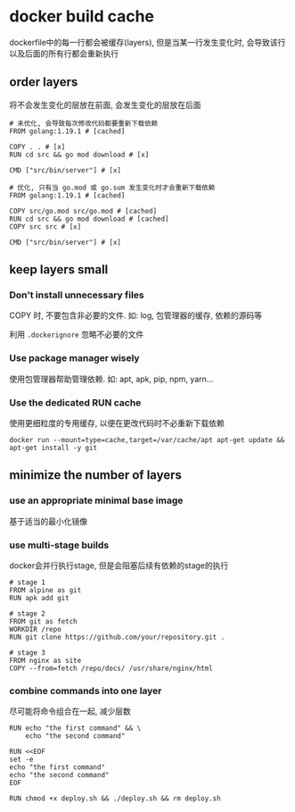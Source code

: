 # docker build cache

dockerfile中的每一行都会被缓存(layers), 但是当某一行发生变化时, 会导致该行以及后面的所有行都会重新执行

## order layers

将不会发生变化的层放在前面, 会发生变化的层放在后面

```docker
# 未优化, 会导致每次修改代码都要重新下载依赖
FROM golang:1.19.1 # [cached]

COPY . . # [x]
RUN cd src && go mod download # [x]

CMD ["src/bin/server"] # [x]
```

```docker
# 优化, 只有当 go.mod 或 go.sum 发生变化时才会重新下载依赖
FROM golang:1.19.1 # [cached]

COPY src/go.mod src/go.mod # [cached]
RUN cd src && go mod download # [cached]
COPY src src # [x]

CMD ["src/bin/server"] # [x]
```

## keep layers small

### Don't install unnecessary files

COPY 时, 不要包含非必要的文件. 如: log, 包管理器的缓存, 依赖的源码等

利用 `.dockerignore` 忽略不必要的文件

### Use package manager wisely

使用包管理器帮助管理依赖. 如: apt, apk, pip, npm, yarn...

### Use the dedicated RUN cache

使用更细粒度的专用缓存, 以便在更改代码时不必重新下载依赖

```docker
docker run --mount=type=cache,target=/var/cache/apt apt-get update && apt-get install -y git
```

## minimize the number of layers

### use an appropriate minimal base image

基于适当的最小化镜像

### use multi-stage builds

docker会并行执行stage, 但是会阻塞后续有依赖的stage的执行  

```docker
# stage 1
FROM alpine as git
RUN apk add git

# stage 2
FROM git as fetch
WORKDIR /repo
RUN git clone https://github.com/your/repository.git .

# stage 3
FROM nginx as site
COPY --from=fetch /repo/docs/ /usr/share/nginx/html
```

### combine commands into one layer

尽可能将命令组合在一起, 减少层数

```docker
RUN echo "the first command" && \
    echo "the second command"
```

```docker
RUN <<EOF
set -e
echo "the first command"
echo "the second command"
EOF
```

```docker
RUN chmod +x deploy.sh && ./deploy.sh && rm deploy.sh
```

